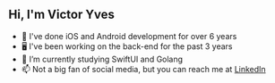 ## Hi, I'm Victor Yves

- 📱 I've done iOS and Android development for over 6 years
- 🖥️ I've been working on the back-end for the past 3 years
- 🌱 I’m currently studying SwiftUI and Golang
- 📫 Not a big fan of social media, but you can reach me at [LinkedIn](https://www.linkedin.com/in/victoryvescrispim/)
